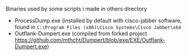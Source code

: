 Binaries used by some scripts i made in others directory 

- ProcessDump.exe (installed by default with cisco-jabber software, found in  `C:\Program Files (x86)\Cisco Systems\Cisco Jabber\x64`
- Outflank-Dumpert.exe (compiled from forked project https://github.com/mthcht/Dumpert/blob/exe/EXE/Outflank-Dumpert.exe)
